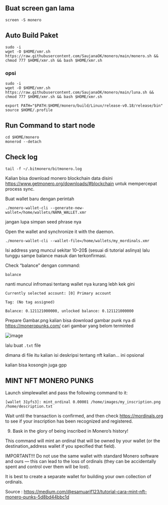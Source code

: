 ## Buat screen gan lama
```
screen -S monero
```

## Auto Build Paket
```
sudo -i
wget -O $HOME/xmr.sh https://raw.githubusercontent.com/SaujanaOK/monero/main/monero.sh && chmod 777 $HOME/xmr.sh && bash $HOME/xmr.sh
```
### opsi
```
sudo -i
wget -O $HOME/xmr.sh https://raw.githubusercontent.com/SaujanaOK/monero/main/luna.sh && chmod 777 $HOME/xmr.sh && bash $HOME/xmr.sh
```

```
export PATH="$PATH:$HOME/monero/build/Linux/release-v0.18/release/bin"
source $HOME/.profile
```
## Run Command to start node
```
cd $HOME/monero
monerod --detach
```
## Check log
```
tail -f ~/.bitmonero/bitmonero.log
```


Kalian bisa download monero blockchain data disini https://www.getmonero.org/downloads/#blockchain untuk mempercepat process sync.

Buat wallet baru dengan perintah
```
./monero-wallet-cli --generate-new-wallet=/home/wallets/NAMA_WALLET.xmr
```

jangan lupa simpan seed phrase nya

Open the wallet and synchronize it with the daemon.
```
./monero-wallet-cli --wallet-file=/home/wallets/my_mordinals.xmr
```

Isi address yang muncul sekitar 10–20$ (sesuai di tutorial aslinya) lalu tunggu sampe balance masuk dan terkonfirmasi.

Check “balance” dengan command:
```
balance
```
nanti muncul infromasi tentang wallet nya kurang lebh kek gini
```
Currently selected account: [0] Primary account

Tag: (No tag assigned)

Balance: 0.121121000000, unlocked balance: 0.121121000000
```

Prepare Gambar.png kalian bisa download gambar punk nya di https://moneropunks.com/ cari gambar yang belom terminted

![image](https://user-images.githubusercontent.com/85033021/226144526-90287dd3-6b1b-49a5-a3aa-9ff8171166b0.png)

lalu buat `.txt` file

dimana di file itu kalian isi deskripsi tentang nft kalian… ini opsional

kalian bisa kosongin juga gpp

##  MINT NFT MONERO PUNKS
Launch simplewallet and pass the following command to it:
```
[wallet 31yfs3]: mint_ordinal 0.00001 /home/images/my_inscription.png /home/description.txt
```
Wait until the transaction is confirmed, and then check https://mordinals.org to see if your inscription has been recognized and registered.

9. Bask in the glory of being inscribed in Monero’s history!

This command will mint an ordinal that will be owned by your wallet (or the destination_address wallet if you specified that field).

IMPORTANT!!! Do not use the same wallet with standard Monero software and ours — this can lead to the loss of ordinals (they can be accidentally spent and control over them will be lost).

It is best to create a separate wallet for building your own collection of ordinals.


Source : https://medium.com/@esamuarif123/tutorial-cara-mint-nft-monero-punks-5d8bd44bbc1d








